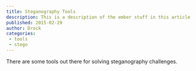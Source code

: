 ```yaml
---
title: Steganography Tools
description: This is a description of the ember stuff in this article
published: 2015-02-29
author: Drock
categories:
 - tools
 - stego
---
```


There are some tools out there for solving steganography challenges. 
